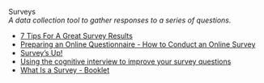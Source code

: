 Surveys  
_A data collection tool to gather responses to a series of questions._

*   [7 Tips For A Great Survey Results](https://uxdesign.cc/7-tips-for-a-great-questionnaire-survey-results-d7c2e2c33a27)  
*   [Preparing an Online Questionnaire - How to Conduct an Online Survey](http://www.questionpro.com/akira/showArticle.do?articleID=build01)  
*   [Survey’s Up!](https://medium.com/mule-design/surveys-up-891c3de4154b)  
*   [Using the cognitive interview to improve your survey questions](https://www.userfocus.co.uk/articles/cognitive-interviewing-for-surveys.html)  
*   [What Is a Survey - Booklet](http://www.whatisasurvey.info/)  
